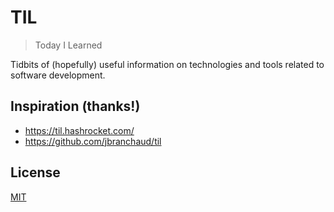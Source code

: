 # TIL

> Today I Learned

Tidbits of (hopefully) useful information on technologies and tools related to software development.

## Inspiration (thanks!)

- https://til.hashrocket.com/
- https://github.com/jbranchaud/til

## License

[MIT](https://github.com/davidlamt/til/blob/master/LICENSE)
